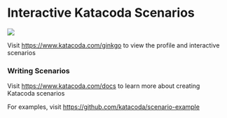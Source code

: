 # Interactive Katacoda Scenarios

[![](http://shields.katacoda.com/katacoda/ginkgo/count.svg)](https://www.katacoda.com/ginkgo "Get your profile on Katacoda.com")

Visit https://www.katacoda.com/ginkgo to view the profile and interactive scenarios

### Writing Scenarios
Visit https://www.katacoda.com/docs to learn more about creating Katacoda scenarios

For examples, visit https://github.com/katacoda/scenario-example
